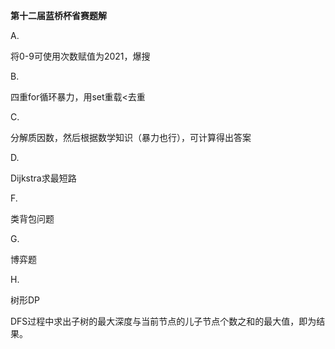 **第十二届蓝桥杯省赛题解**

A.

将0-9可使用次数赋值为2021，爆搜

B.

四重for循环暴力，用set重载<去重

C.

分解质因数，然后根据数学知识（暴力也行），可计算得出答案

D.

Dijkstra求最短路

F.

类背包问题

G.

博弈题

H.

树形DP

DFS过程中求出子树的最大深度与当前节点的儿子节点个数之和的最大值，即为结果。

